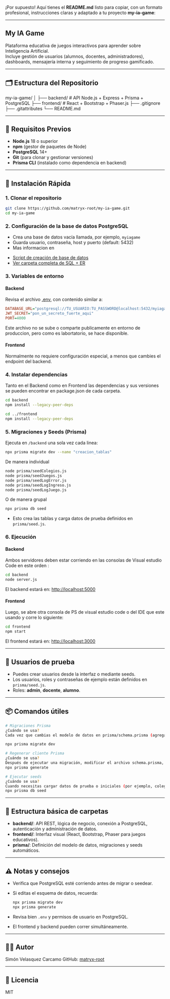 ¡Por supuesto! Aquí tienes el **README.md** listo para copiar, con un formato profesional, instrucciones claras y adaptado a tu proyecto **my-ia-game**:

---


## My IA Game

Plataforma educativa de juegos interactivos para aprender sobre Inteligencia Artificial.  
Incluye gestión de usuarios (alumnos, docentes, administradores), dashboards, mensajería interna y seguimiento de progreso gamificado.

---

## 🗂️ Estructura del Repositorio



my-ia-game/
│
├── backend/      # API Node.js + Express + Prisma + PostgreSQL
├── frontend/     # React + Bootstrap + Phaser.js
├── .gitignore
├── .gitattributes
└── README.md



---

## 🚦 Requisitos Previos

- **Node.js** 18 o superior
- **npm** (gestor de paquetes de Node)
- **PostgreSQL** 14+
- **Git** (para clonar y gestionar versiones)
- **Prisma CLI** (instalado como dependencia en backend)

---

## 🚀 Instalación Rápida

### 1. Clonar el repositorio

```bash
git clone https://github.com/matryx-root/my-ia-game.git
cd my-ia-game
````


### 2. Configuración de la base de datos PostgreSQL

* Crea una base de datos vacía llamada, por ejemplo, `myiagame`
* Guarda usuario, contraseña, host y puerto (default: 5432)
* Mas informacion en 

- [Script de creación de base de datos](./postgreSQL/db_create.sql)
- [Ver carpeta completa de SQL + ER](./postgreSQL/)

### 3. Variables de entorno

#### Backend

Revisa el archivo [.env](./backend/.env), con contenido similar a:

```ini
DATABASE_URL="postgresql://TU_USUARIO:TU_PASSWORD@localhost:5432/myiagame"
JWT_SECRET="pon_un_secreto_fuerte_aqui"
PORT=4000
```

Este archivo no se sube o comparte publicamente en entorno de produccion, pero como es labortatorio, se hace disponible.

#### Frontend

Normalmente no requiere configuración especial, a menos que cambies el endpoint del backend.

### 4. Instalar dependencias

Tanto en el Backend como en Frontend las dependencias y sus versiones se pueden encontrar en package.json de cada carpeta.



```bash
cd backend
npm install --legacy-peer-deps

cd ../frontend
npm install --legacy-peer-deps
```

### 5. Migraciones y Seeds (Prisma)

Ejecuta en `/backend` una sola vez cada linea:

```bash
npx prisma migrate dev --name "creacion_tablas"

```
De manera individual
```bash
node prisma/seedColegios.js
node prisma/seedJuegos.js
node prisma/seedLogError.js
node prisma/seedLogIngreso.js
node prisma/seedLogJuego.js

```
O de manera grupal
```bash
npx prisma db seed

```


* Esto crea las tablas y carga datos de prueba definidos en `prisma/seed.js`.


### 6. Ejecución


#### Backend
Ambos servidores deben estar corriendo en las consolas de Visual estudio Code en este orden : 

```bash
cd backend
node server.js
```

El backend estará en: [http://localhost:5000](http://localhost:5000)

#### Frontend
Luego, se abre otra consola de PS de visual estudio code o del IDE que este usando y corre lo siguiente:  

```bash
cd frontend
npm start
```

El frontend estará en: [http://localhost:3000](http://localhost:3000)

---

## 👤 Usuarios de prueba

* Puedes crear usuarios desde la interfaz o mediante seeds.
* Los usuarios, roles y contraseñas de ejemplo están definidos en `prisma/seed.js`.
* Roles: **admin**, **docente**, **alumno**.

---

## 📦 Comandos útiles

```bash
# Migraciones Prisma
¿Cuándo se usa?
Cada vez que cambias el modelo de datos en prisma/schema.prisma (agregas/quitas campos, relaciones o tablas).

npx prisma migrate dev

# Regenerar cliente Prisma
¿Cuándo se usa?
Después de ejecutar una migración, modificar el archivo schema.prisma, o instalar un nuevo paquete relacionado con Prisma.
npx prisma generate

# Ejecutar seeds
¿Cuándo se usa?
Cuando necesitas cargar datos de prueba o iniciales (por ejemplo, colegios, juegos, usuarios demo, etc.) en la base de datos.
npx prisma db seed
```

---

## 🧩 Estructura básica de carpetas

* **backend/**: API REST, lógica de negocio, conexión a PostgreSQL, autenticación y administración de datos.
* **frontend/**: Interfaz visual (React, Bootstrap, Phaser para juegos educativos).
* **prisma/**: Definición del modelo de datos, migraciones y seeds automáticos.

---

## ⚠️ Notas y consejos

* Verifica que PostgreSQL esté corriendo antes de migrar o seedear.
* Si editas el esquema de datos, recuerda:

  ```bash
  npx prisma migrate dev
  npx prisma generate
  ```
* Revisa bien `.env` y permisos de usuario en PostgreSQL.
* El frontend y backend pueden correr simultáneamente.

---

## 👨‍💻 Autor

Simón Velasquez Carcamo
GitHub: [matryx-root](https://github.com/matryx-root)

---

## 📝 Licencia

MIT

````

